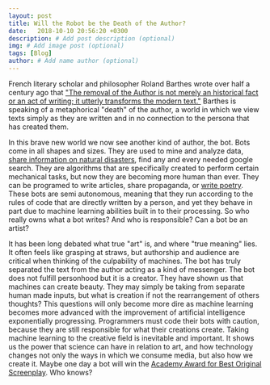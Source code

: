```yaml
---
layout: post
title: Will the Robot be the Death of the Author?
date:   2018-10-10 20:56:20 +0300
description: # Add post description (optional)
img: # Add image post (optional)
tags: [Blog]
author: # Add name author (optional)
---
```

 
   French literary scholar and philosopher Roland Barthes wrote over half a century ago that ["The removal of the Author is not merely an historical fact or an act of writing; it utterly transforms the modern text."](http://artsites.ucsc.edu/faculty/Gustafson/FILM%20162.W10/readings/barthes.death.pdf) Barthes is speaking of a metaphorical "death" of the author, a world in which we view texts simply as they are written and in no connection to the persona that has created them.
  
  In this brave new world we now see another kind of author, the bot. Bots come in all shapes and sizes. They are used to mine and analyze data, [share information on natural disasters](https://twitter.com/earthquakesLA?ref_src=twsrc%5Egoogle%7Ctwcamp%5Eserp%7Ctwgr%5Eauthor), find any and every needed google search. They are algorithms that are specifically created to perform certain mechanical tasks, but now they are becoming more human than ever. They can be programed to write articles, share propaganda, or [write poetry](https://twitter.com/magicrealismbot). These bots are semi autonomous, meaning that they run according to the rules of code that are directly written by a person, and yet they behave in part due to machine learning abilities built in to their processing. So who really owns what a bot writes? And who is responsible? Can a bot be an artist?
  
  It has been long debated what true "art" is, and where "true meaning" lies. It often feels like grasping at straws, but authorship and audience are critical when thinking of the culpability of machines. The bot has truly separated the text from the author acting as a kind of messenger. The bot does not fulfill personhood but it is a creator. They have shown us that machines can create beauty. They may simply be taking from separate human made inputs, but what is creation if not the rearrangement of others thoughts? This questions will only become more dire as machine learning becomes more advanced with the improvement of artificial intelligence exponentially progressing. Programmers must code their bots with caution, because they are still responsible for what their creations create. Taking machine learning to the creative field is inevitable and important. It shows us the power that science can have in relation to art, and how technology changes not only the ways in which we consume media, but also how we create it. Maybe one day a bot will win the [Academy Award for Best Original Screenplay](https://video.arstechnica.com/watch/sunspring-sci-fi-short-film). Who knows? 
  
